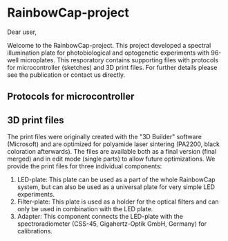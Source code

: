# RainbowCap-project
Dear user,

Welcome to the RainbowCap-project. This project developed a spectral illumination plate for photobiological and optogenetic experiments with 96-well microplates. This resporatory contains supporting files with protocols for microcontroller (sketches) and 3D print files. For further details please see the publication or contact us directly.

## Protocols for microcontroller


## 3D print files
The print files were originally created with the "3D Builder" software (Microsoft) and are optimized for polyamide laser sintering (PA2200, black coloration afterwards). The files are available both as a final version (final merged) and in edit mode (single parts) to allow future optimizations. We provide the print files for three individual components:
1. LED-plate: This plate can be used as a part of the whole RainbowCap system, but can also be used as a universal plate for very simple LED experiments.
2. Filter-plate: This plate is used as a holder for the optical filters and can only be used in combination with the LED plate.
3. Adapter: This component connects the LED-plate with the spectroradiometer (CSS-45, Gigahertz-Optik GmbH, Germany) for calibrations.
